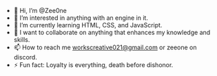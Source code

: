 - 👋 Hi, I’m @Zee0ne
- 👀 I’m interested in anything with an engine in it.
- 🌱 I’m currently learning HTML, CSS, and JavaScript.
- 💞️ I want to collaborate on anything that enhances my knowledge and skills.
- 📫 How to reach me workscreative021@gmail.com or zeeone on discord.
- ⚡ Fun fact: Loyalty is everything, death before dishonor.

<!---
Zee0ne/Zee0ne is a ✨ special ✨ repository because its `README.md` (this file) appears on your GitHub profile.
You can click the Preview link to take a look at your changes.
--->
